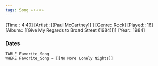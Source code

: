 ```yaml
---
tags: Song ⭐⭐⭐⭐⭐ 
---
```

[Time:: 4:40]
[Artist:: [[Paul McCartney]] ]
[Genre:: Rock]
[Played:: 16]
[Album:: [[Give My Regards to Broad Street (1984)]]]
[Year:: 1984]
### Dates
````dataview
TABLE Favorite_Song
WHERE Favorite_Song = [[No More Lonely Nights]]
````